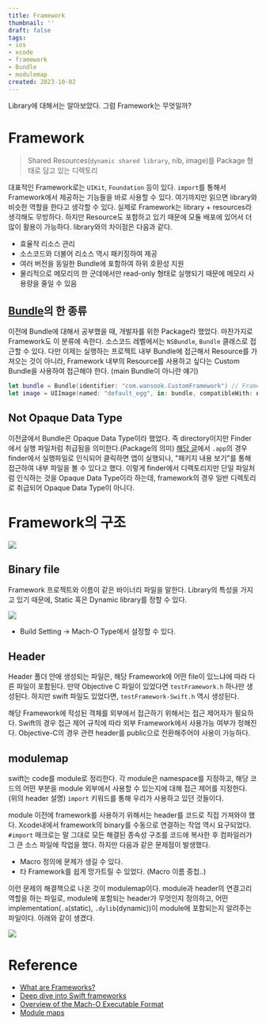 ```yaml
---
title: Framework
thumbnail: ''
draft: false
tags:
- ios
- xcode
- framework
- Bundle
- modulemap
created: 2023-10-02
---
```


Library에 대해서는 알아보았다. 그럼 Framework는 무엇일까?

# Framework

 > 
 > Shared Resources(`dynamic shared library`, nib, image)를 Package 형태로 담고 있는 디렉토리

대표적인 Framework로는 `UIKit`, `Foundation` 등이 있다. `import`를 통해서 Framework에서 제공하는 기능들을 바로 사용할 수 있다. 여기까지만 읽으면 library와 비슷한 역할을 한다고 생각할 수 있다. 실제로 Framework는 library + resources라 생각해도 무방하다. 하지만 Resource도 포함하고 있기 때문에 모듈 배포에 있어서 더 많이 활용이 가능하다. library와의 차이점은 다음과 같다.

* 효율적 리소스 관리
* 소스코드와 더불어 리소스 역시 패키징하여 제공
* 여러 버전을 동일한 Bundle에 포함하여 하위 호환성 지원
* 물리적으로 메모리의 한 군데에서만 read-only 형태로 실행되기 때문에 메모리 사용량을 줄일 수 있음

## [Bundle](Bundle.md)의 한 종류

이전에 Bundle에 대해서 공부했을 때, 개발자를 위한 Package라 했었다. 마찬가지로 Framework도 이 분류에 속한다. 소스코드 레벨에서는 `NSBundle`, `Bundle` 클래스로 접근할 수 있다. 다만 이제는 실행하는 프로젝트 내부 Bundle에 접근해서 Resource를 가져오는 것이 아니라, Framework 내부의 Resource를 사용하고 싶다는 Custom Bundle을 사용하여 접근해야 한다. (main Bundle이 아니란 얘기)

````swift
let bundle = Bundle(identifier: "com.wansook.CustomFramework") // Framework의 Bundle Identifier
let image = UIImage(named: "default_egg", in: bundle, compatibleWith: nil)
````

## Not Opaque Data Type

이전글에서 Bundle은 Opaque Data Type이라 했었다. 즉 directory이지만 Finder에서 실행 파일처럼 취급됨을 의미한다.(Package의 의미) [해당 글]()에서 `.app`의 경우 finder에서 실행파일로 인식되어 클릭하면 앱이 실행되나, "패키지 내용 보기"를 통해 접근하여 내부 파일을 볼 수 있다고 했다. 이렇게 finder에서 디렉토리지만 단일 파일처럼 인식하는 것을 Opaque Data Type이라 하는데, framework의 경우 일반 디렉토리로 취급되어 Opaque Data Type이 아니다. 

# Framework의 구조

![](XcodeProject_04_Framework_0.png)

## Binary file

Framework 프로젝트와 이름이 같은 바이너리 파일을 말한다. Library의 특성을 가지고 있기 때문에, Static 혹은 Dynamic library를 정할 수 있다.

![](XcodeProject_04_Framework_1.png)

* Build Setting -> Mach-O Type에서 설정할 수 있다.

## Header

Header 폴더 안에 생성되는 파일은, 해당 Framework에 어떤 file이 있느냐에 따라 다른 파일이 포함된다. 만약 Objective C 파일이 있었다면 `testFramework.h` 하나만 생성된다. 하지만 swift 파일도 있었다면, `testFramework-Swift.h` 역시 생성된다.

해당 Framework에 작성된 객체를 외부에서 접근하기 위해서는 접근 제어자가 필요하다. Swift의 경우 접근 제어 규칙에 따라 외부 Framework에서 사용가능 여부가 정해진다. Objective-C의 경우 관련 header를 public으로 전환해주어야 사용이 가능하다.

## modulemap

swift는 code를 module로 정리한다. 각 module은 namespace를 지정하고, 해당 코드의 어떤 부분을 module 외부에서 사용할 수 있는지에 대해 접근 제어를 지정한다. (위의 header 설명) `import` 키워드를 통해 우리가 사용하고 있던 것들이다.

module 이전에 framework를 사용하기 위해서는 header를 코드로 직접 가져와야 했다. Xcode내에서 framework의 binary를 수동으로 연결하는 작업 역시 요구되었다. `#import` 매크로는 말 그대로 모든 해결된 종속성 구조를 코드에 복사한 후 컴파일러가 그 큰 소스 파일에 작업을 했다. 하지만 다음과 같은 문제점이 발생했다.

* Macro 정의에 문제가 생길 수 있다.
* 타 Framework를 쉽게 망가트릴 수 있었다. (Macro 이름 중첩..)

이런 문제의 해결책으로 나온 것이 modulemap이다. module과 header의 연결고리 역할을 하는 파일로, module에 포함되는 header가 무엇인지 정의하고, 어떤 implementation(`.a`(static), `.dylib`(dynamic))이 module에 포함되는지 알려주는 파일이다. 아래와 같이 생겼다.

![](XcodeProject_04_Framework_2.png)

# Reference

* [What are Frameworks?](https://developer.apple.com/library/archive/documentation/MacOSX/Conceptual/BPFrameworks/Concepts/WhatAreFrameworks.html#//apple_ref/doc/uid/20002303-BBCEIJFI)
* [Deep dive into Swift frameworks](https://theswiftdev.com/deep-dive-into-swift-frameworks/)
* [Overview of the Mach-O Executable Format](https://developer.apple.com/library/archive/documentation/Performance/Conceptual/CodeFootprint/Articles/MachOOverview.html)
* [Module maps](https://clang.llvm.org/docs/Modules.html#module-maps)
